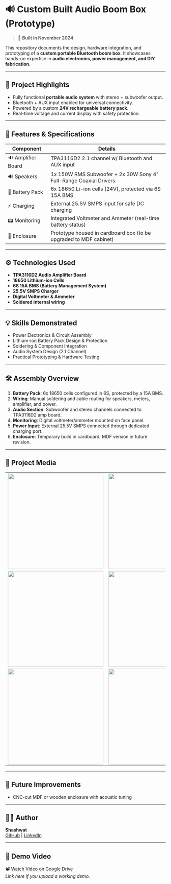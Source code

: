# 🔊 Custom Built Audio Boom Box (Prototype)

> 📅 **Built in November 2024**

This repository documents the design, hardware integration, and prototyping of a **custom portable Bluetooth boom box**. It showcases hands-on expertise in **audio electronics, power management, and DIY fabrication**.

---

## 🎯 Project Highlights

- Fully functional **portable audio system** with stereo + subwoofer output.
- Bluetooth + AUX input enabled for universal connectivity.
- Powered by a custom **24V rechargeable battery pack**.
- Real-time voltage and current display with safety protection.

---

## 🔧 Features & Specifications

| Component                        | Details                                                              |
|----------------------------------|----------------------------------------------------------------------|
| 🔉 Amplifier Board               | TPA3116D2 2.1 channel w/ Bluetooth and AUX input                     |
| 🔊 Speakers                      | 1x 150W RMS Subwoofer + 2x 30W Sony 4" Full-Range Coaxial Drivers    |
| 🔋 Battery Pack                  | 6x 18650 Li-ion cells (24V), protected via 6S 15A BMS                |
| ⚡ Charging                      | External 25.5V SMPS input for safe DC charging                       |
| 📟 Monitoring                    | Integrated Voltmeter and Ammeter (real-time battery status)          |
| 🧰 Enclosure                     | Prototype housed in cardboard box (to be upgraded to MDF cabinet)    |

---

## ⚙️ Technologies Used

- **TPA3116D2 Audio Amplifier Board**
- **18650 Lithium-ion Cells**
- **6S 15A BMS (Battery Management System)**
- **25.5V SMPS Charger**
- **Digital Voltmeter & Ammeter**
- **Soldered internal wiring**

---

## 💡 Skills Demonstrated

- Power Electronics & Circuit Assembly  
- Lithium-ion Battery Pack Design & Protection  
- Soldering & Component Integration  
- Audio System Design (2.1 Channel)  
- Practical Prototyping & Hardware Testing  

---

## 🛠️ Assembly Overview

1. **Battery Pack**: 6x 18650 cells configured in 6S, protected by a 15A BMS.
2. **Wiring**: Manual soldering and cable routing for speakers, meters, amplifier, and power.
3. **Audio Section**: Subwoofer and stereo channels connected to TPA3116D2 amp board.
4. **Monitoring**: Digital voltmeter/ammeter mounted on face panel.
5. **Power Input**: External 25.5V SMPS connected through dedicated charging port.
6. **Enclosure**: Temporary build in cardboard; MDF version in future revision.

---

## 📸 Project Media

<table>
  <tr>
    <td><img src="Custom_Built_Audio_Boom_Box.jpg" width="300"/></td>
    <td><img src="Custom_Built_Audio_Boom_Box_Charging_Monitor.jpg" width="300"/></td>
  </tr>
  <tr>
    <td><img src="Custom_Built_Audio_Boom_Box_Battery_Pack.jpg" width="300"/></td>
    <td><img src="Custom_Built_Audio_Boom_Box_BMS.jpg" width="300"/></td>
  </tr>
  <tr>
    <td><img src="Custom_Built_Audio_Boom_Box_Inside.jpg" width="300"/></td>
    <td><img src="Custom_Built_Audio_Boom_Box_Back.jpg" width="300"/></td>
  </tr>
</table>



---

## 🚀 Future Improvements

- CNC-cut MDF or wooden enclosure with acoustic tuning

---

## 👨‍💻 Author

**Shashwat**  
[GitHub](https://github.com/shashwatanand29) | [LinkedIn](https://www.linkedin.com/in/shashwat-anand-b85509209/)

---


## 🎥 Demo Video 

📽️ [Watch Video on Google Drive](https://yourvideolink.com)  
*Link here if you upload a working demo.*
